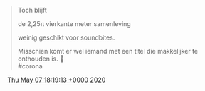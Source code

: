 > Toch blijft   
>   
> de 2,25π vierkante meter samenleving   
>   
> weinig geschikt voor soundbites\.  
>   
> Misschien komt er wel iemand met een titel die makkelijker te onthouden is\. 🤔   
> \#corona

<img src="../../media/tweet.ico" width="12" /> [Thu May 07 18:19:13 +0000 2020](https://twitter.com/DromerDenker/status/1258461400869097472)